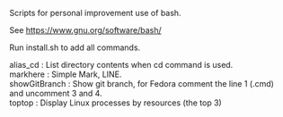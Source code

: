 Scripts for personal improvement use of bash.  

See https://www.gnu.org/software/bash/  
  
Run install.sh to add all commands.  
  
alias_cd : List directory contents when cd command is used.  
markhere : Simple Mark, LINE.  
showGitBranch : Show git branch, for Fedora comment the line 1 (.cmd)  
and uncomment 3 and 4.  
toptop : Display Linux processes by resources (the top 3)

